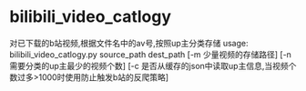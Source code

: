 # bilibili_video_catlogy
对已下载的b站视频,根据文件名中的av号,按照up主分类存储
usage: bilibili_video_catlogy.py source_path dest_path [-m 少量视频的存储路径] [-n 需要分类的up主最少的视频个数] [-c 是否从缓存的json中读取up主信息,当视频个数过多>1000时使用防止触发b站的反爬策略]
